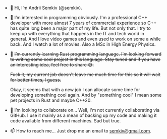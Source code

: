 - 👋 Hi, I’m Andrii Semkiv (@semkiv).
- 👀 I’m interested in programming obviously. I'm a professional C++ developer with more almost 7 years of commercial experience so C++ has quite long been a major part of my life. But not only that. I try to keep up with everything that happens in the IT and tech world in general. And I love video games and even used to work on some a while back. And I watch a lot of movies. Also a MSc in High Energy Physics.
- 🌱 ~~I’m currently learning Rust programming language. I'm looking forward to writing some cool project in this language. Stay tuned and if you have an interesting idea, feel free to share 😅.~~

  ~~Fuck it, my current job doesn't leave me much time for this so it will wait for better times, I guess.~~

  Okay, it seems that with a new job I can allocate some time for developing something cool again. And by "something cool" I mean some pet projects in Rust and maybe C++20.
- 💞️ I’m looking to collaborate on... Well, I'm not currently collaborating via GitHub. I use it mainly as a mean of backing up my code and making it code available from different machines. Sad but true.
- 📫 How to reach me... Just drop me an email to semkiv@gmail.com.

<!---
semkiv/semkiv is a ✨ special ✨ repository because its `README.md` (this file) appears on your GitHub profile.
You can click the Preview link to take a look at your changes.
--->
